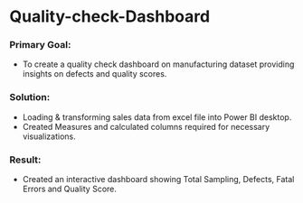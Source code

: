 # Quality-check-Dashboard

### Primary Goal: 
- To create a quality check dashboard on manufacturing dataset providing insights on defects and quality scores.

### Solution:
- Loading & transforming sales data from excel file into Power BI desktop.
-	Created Measures and calculated columns required for necessary visualizations.

### Result: 
- Created an interactive dashboard showing Total Sampling, Defects, Fatal Errors and Quality Score.
